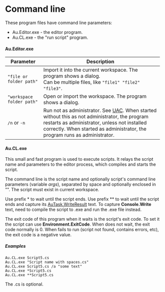 # Command line

These program files have command line parameters:
- Au.Editor.exe - the editor program.
- Au.CL.exe - the "run script" program.

#### Au.Editor.exe

| Parameter | Description |
| - | - |
| `"file or folder path"` | Import it into the current workspace. The program shows a dialog.<br/>Can be multiple files, like `"file1" "file2" "file3"`. |
| `"workspace folder path"` | Open or import the workspace. The program shows a dialog. |
| `/n` or `-n` | Run not as administrator. See [UAC](../articles/UAC.md). When started without this as not administrator, the program restarts as administrator, unless not installed correctly. When started as administrator, the program runs as administrator. |

#### Au.CL.exe

This small and fast program is used to execute scripts. It relays the script name and parameters to the editor process, which compiles and starts the script.

The command line is the script name and optionally script's command line parameters (variable *args*), separated by space and optionally enclosed in "". The script must exist in current workspace.

Use prefix * to wait until the script ends.
Use prefix ** to wait until the script ends and capture its [AuTask.WriteResult](xref:Au.AuTask.WriteResult(System.String)) text. To capture **Console.Write** text, need to compile the script to .exe and run the .exe file instead.

The exit code of this program when it waits is the script's exit code. To set it the script can use **Environment.ExitCode**. When does not wait, the exit code normally is 0. When fails to run (script not found, contains errors, etc), the exit code is a negative value.

##### Examples

`Au.CL.exe Script5.cs`\
`Au.CL.exe "Script name with spaces.cs"`\
`Au.CL.exe Script5.cs /a "some text"`\
`Au.CL.exe *Script5.cs`\
`Au.CL.exe **Script5.cs`

The .cs is optional.
